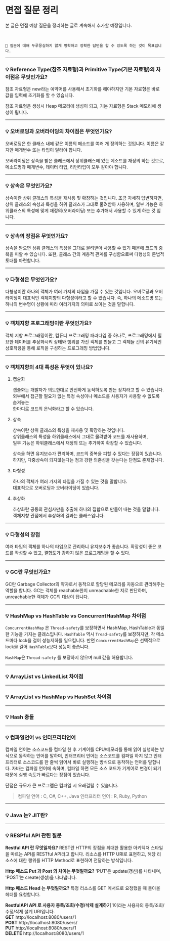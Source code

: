 # 면접 질문 정리
본 글은 면접 예상 질문을 정리하는 글로 계속해서 추가할 예정입니다. 

<br>

    🎃 질문에 대해 두루뭉실하지 않게 명확하고 정확한 답변을 할 수 있도록 하는 것이 목표입니다.  

<hr>


### 💡 **Reference Type(참조 자료형)과 Primitive Type(기본 자료형)의 차이점은 무엇인가요?**

참조 자료형은 new라는 예약어를 사용해서 초기화를 해야하지만 기본 자료형은 바로 값을 입력해 초기화를 할 수 있습니다. 

참조 자료형은 생성시 Heap 메모리에 생성이 되고, 기본 자료형은 Stack 메모리에 생성이 됩니다. 

* * * 

### 💡 **오버로딩과 오버라이딩의 차이점은 무엇인가요?**

오버로딩은 한 클래스 내에 같은 이름의 메소드를 여러 개 정의하는 것입니다. 이름은 같지만 매개변수 또는 타입이 달라야 합니다.



오버라이딩은 상속을 받은 클래스에서 상위클래스에 있는 메소드를 재정의 하는 것으로, 메소드명과 매개변수, 데이터 타입, 리턴타입이 모두 같아야 합니다. 

* * * 

###  💡 **상속은 무엇인가요?**

상속이란 상위 클래스의 특성을 재사용 및 확장하는 것입니다. 조금 자세히 답변하자면, 상위 클래스의 속성과 특성을 하위 클래스가 그대로 물려받아 사용하며, 일부 기능은 하위클래스의 특성에 맞게 재정의(오버라이딩) 또는 추가해서 사용할 수 있게 하는 것 입니다. 

* * * 

### 💡 **상속의 장점은 무엇인가요?**

상속을 받으면 상위 클래스의 특성을 그대로 물려받아 사용할 수 있기 때문에 코드의 중복을 피할 수 있습니다. 또한, 클래스 간의 계층적 관계를 구성함으로써 다형성의 문법적 토대를 마련합니다. 

* * * 


### 💡 **다형성은 무엇인가요?**

다형성이란 하나의 객체가 여러 가지의 타입을 가질 수 있는 것입니다. 오버로딩과 오버라이딩이 대표적인 객체지향의 다형성이라고 할 수 있습니다. 즉, 하나의 메소드명 또는 하나의 변수명이 상황에 따라 여러가지의 의미로 쓰이는 것을 말합니다. 

* * * 

### 💡 **객체지향 프로그래밍이란 무엇인가요?**

객체 지향 프로그래밍이란, 컴퓨터 프로그래밍 패러다임 중 하나로, 프로그래밍에서 필요한 데이터를 추상화시켜 상태와 행위를 가진 객체를 만들고 그 객체들 간의 유기적인 상호작용을 통해 로직을 구성하는 프로그래밍 방법입니다. 

* * * 

### 💡 **객체지향의 4대 특성은 무엇이 있나요?**

1. 캡슐화

    캡슐화는 개발자가 의도한대로 안전하게 동작하도록 만든 장치라고 할 수 있습니다. <br>
    외부에서 접근할 필요가 없는 특정 속성이나 메소드를 사용자가 사용할 수 없도록 숨겨놓는<br> 한마디로 코드의 은닉화라고 할 수 있습니다. 



2. 상속

    상속이란 상위 클래스의 특성을 재사용 및 확장하는 것입니다. <br> 상위클래스의 특성을 하위클래스에서 그대로 물려받아 코드를 재사용하며,<br> 일부 기능은 하위클래스에서 재정의 또는 추가하여 확장할 수 있습니다. 



    상속을 하면 유지보수가 편리하며, 코드의 중복을 피할 수 있다는 장점이 있습니다. <br> 하지만, 다중상속이 되지않는다는 점과 강한 의존성을 갖는다는 단점도 존재합니다. 



3. 다형성

    하나의 객체가 여러 가지의 타입을 가질 수 있는 것을 말합니다. <br> 대표적으로 오버로딩과 오버라이딩이 있습니다. 



4. 추상화

    추상화란 공통의 관심사만을 추출해 하나의 집합으로 만들어 내는 것을 말합니다. <br> 객체지향 관점에서 추상화의 결과는 클래스입니다. 

* * * 

### 💡 **다형성의 장점**
여러 타입의 객체를 하나의 타입으로 관리하니 유지보수가 좋습니다. 확장성이 좋은 코드를 작성할 수 있고, 결합도가 강하지 않은 프로그래밍을 할 수 있다. 

* * * 

### 💡 **GC란 무엇인가요?**

GC란 Garbage Collector의 약자로서 동적으로 할당된 메모리를 자동으로 관리해주는 역할을 합니다. GC는 객체를 reachable한지 unreachable한 지로 판단하며, unreachable한 객체가 GC의 대상이 됩니다. 

* * * 

### 💡 **HashMap vs HashTable vs ConcurrentHashMap 차이점**
`ConcurrentHashMap` 은 `Thread-safety`를 보장하면서 HashMap, HashTable과 동일한 기능을 가지는 클래스입니다. `HashTable` 역시 `Tread-safety`를 보장하지만, 각 메소드마다 lock을 걸어 성능저하를 일으킵니다. 반면 `ConcurrentHashMap`은 선택적으로 lock을 걸어 `HashTable`보다 성능이 좋습니다.

`HashMap`은 `Thread-safety` 를 보장하지 않으며 null 값을 허용합니다.
* * * 

### 💡 **ArrayList vs LinkedList  차이점**

* * * 

### 💡 **ArrayList vs HashMap vs HashSet 차이점**

* * * 

### 💡 **Hash 충돌**

* * * 

### 💡 **컴파일언어 vs 인터프리터언어**
컴파일 언어는 소스코드를 컴파일 한 후 기계어를 CPU/메모리를 통해 읽어 실행하는 방식으로 동작하는 언어를 말하며, 인터프리터 언어는 소스코드를 컴파일 하지 않고 인터프리터로 소스코드를 한 줄씩 읽어서 바로 실행하는 방식으로 동작하는 언어를 말합니다. 자바는 컴파일 언어에 속하며, 컴파일 하면 모든 소스 코드가 기계어로 변경이 되기 때문에 실행 속도가 빠르다는 장점이 있습니다. 

단점은 규모가 큰 프로그램은 컴파일 시 오래걸릴 수 있습니다. 

> 컴파일 언어 : C, C#, C++, Java
> 인터프리터 언어 : R, Ruby, Python

* * * 

### 💡 **Java 는? JIT란?**

* * *
### 💡 **RESPful API 관련 질문**


**Restful API 란 무엇일까요?**
REST란 HTTP의 장점을 최대한 활용한 아키텍쳐 스타일을 따르는 API를 RESTful API라고 합니다. 리소스를 HTTP URI로 표현하고, 해당 리소스에 대한 행위를 HTTP Method로 표현하여 전달하는 방식입니다. 


**Http 메소드 Put 과 Post 의 차이는 무엇일까요?**
'PUT'은 update(갱신)를 나타내며, 'POST'는 create(생성)을 나타냅니다. 

**Http 메소드 Head 는 무엇일까요?**
특정 리소스를 GET 메서드로 요청했을 때 돌아올 헤더를 요청합니다. 

**RestfulAPI API 로 사용자 등록/조회/수정/삭제 설계하기**
1이라는 사용자의 등록/조회/수정/삭제 설계 URI입니다. <br>
**GET** http://localhost:8080/users/1 <br>
**POST** http://localhost:8080/users/ <br>
**PUT** http://localhost:8080/users/1 <br>
**DELETE** http://localhost:8080/users/1 <br>


